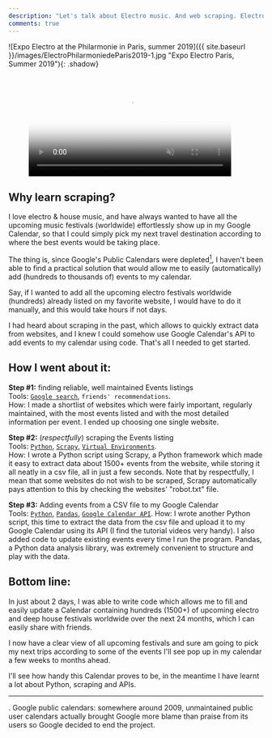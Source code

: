 ```yaml
---
description: "Let's talk about Electro music. And web scraping. Electro scraping."
comments: true
---
```


![Expo Electro at the Philarmonie in Paris, summer 2019]({{ site.baseurl }}/images/ElectroPhilarmoniedeParis2019-1.jpg "Expo Electro Paris, Summer 2019"){: .shadow}

<figure class="video_container">
  <video controls="true" allowfullscreen="true" poster="{{ site.baseurl }}/images/festoches.png" height="200" muted="true">
    <source src="{{ site.baseurl }}/images/festoches.m4v" type="video/mp4">
  </video>
</figure>

## Why learn scraping?

I love electro & house music, and have always wanted to have all the upcoming music festivals (worldwide) effortlessly show up in my Google Calendar, so that I could simply pick my next travel destination according to where the best events would be taking place.

The thing is, since Google's Public Calendars were depleted[<sup>1</sup>](#1), I haven't been able to find a practical solution that would allow me to easily (automatically) add (hundreds to thousands of) events to my calendar.

Say, if I wanted to add all the upcoming electro festivals worldwide (hundreds) already listed on my favorite website, I would have to do it manually, and this would take hours if not days.

I had heard about scraping in the past, which allows to quickly extract data from websites, and I knew I could somehow use Google Calendar's API to add events to my calendar using code. That's all I needed to get started.


## How I went about it:

**Step #1:** finding reliable, well maintained Events listings  
Tools: [`Google search`](https://www.google.com/), `friends' recommendations`.  
How: I made a shortlist of websites which were fairly important, regularly maintained, with the most events listed and with the most detailed information per event. I ended up choosing one single website.

**Step #2:** (_respectfully_) scraping the Events listing  
Tools: [`Python`](https://www.python.org/), [`Scrapy`](https://scrapy.org/), [`Virtual Environments`](https://www.pythonforbeginners.com/basics/how-to-use-python-virtualenv/).  
How: I wrote a Python script using Scrapy, a Python framework which made it easy to extract data about 1500+ events from the website, while storing it all neatly in a csv file, all in just a few seconds. 
Note that by respectfully, I mean that some websites do not wish to be scraped, Scrapy automatically pays attention to this by checking the websites' "robot.txt" file.

**Step #3:** Adding events from a CSV file to my Google Calendar  
Tools: [`Python`](https://www.python.org/), [`Pandas`](https://pandas.pydata.org/), [`Google Calendar API`](https://developers.google.com/calendar/).
How: I wrote another Python script, this time to extract the data from the csv file and upload it to my Google Calendar using its API (I find the tutorial videos very handy). I also added code to update existing events every time I run the program. Pandas, a Python data analysis library, was extremely convenient to structure and play with the data.


## Bottom line:

In just about 2 days, I was able to write code which allows me to fill and easily update a Calendar containing hundreds (1500+) of upcoming electro and deep house festivals worldwide over the next 24 months, which I can easily share with friends.

I now have a clear view of all upcoming festivals and sure am going to pick my next trips according to some of the events I'll see pop up in my calendar a few weeks to months ahead.

I'll see how handy this Calendar proves to be, in the meantime I have learnt a lot about Python, scraping and APIs.

****

<a class="anchor" id="1"></a>. Google public calendars: somewhere around 2009, unmaintained public user calendars actually brought Google more blame than praise from its users so Google decided to end the project.